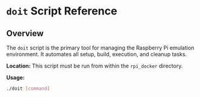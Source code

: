 # `doit` Script Reference

## Overview

The `doit` script is the primary tool for managing the Raspberry Pi emulation environment. It automates all setup, build, execution, and cleanup tasks.

**Location:** This script must be run from within the `rpi_docker` directory.

**Usage:**
```bash
./doit [command]
